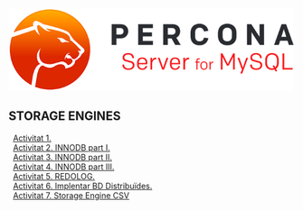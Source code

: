 ![logo](https://raw.githubusercontent.com/Josep88/MP10UF2-A2/master/img/P1.png)  

## STORAGE ENGINES  

&nbsp;&nbsp;[Activitat 1.](https://github.com/Josep88/MP10UF2-A3/blob/master/Exercicis/exercici1.md)   
&nbsp;&nbsp;[Activitat 2. INNODB part I.](https://github.com/Josep88/MP10UF2-A3/blob/master/Exercicis/exercici2.md)   
&nbsp;&nbsp;[Activitat 3. INNODB part II.](https://github.com/Josep88/MP10UF2-A3/blob/master/Exercicis/exercici3.md)   
&nbsp;&nbsp;[Activitat 4. INNODB part III.](https://github.com/Josep88/MP10UF2-A3/blob/master/Exercicis/exercici4.md)   
&nbsp;&nbsp;[Activitat 5. REDOLOG.](https://github.com/Josep88/MP10UF2-A3/blob/master/Exercicis/exercici5.md)   
&nbsp;&nbsp;[Activitat 6. Implentar BD Distribuïdes.](https://github.com/Josep88/MP10UF2-A3/blob/master/Exercicis/exercici6.md)   
&nbsp;&nbsp;[Activitat 7. Storage Engine CSV](https://github.com/Josep88/MP10UF2-A3/blob/master/Exercicis/exercici7.md)   

